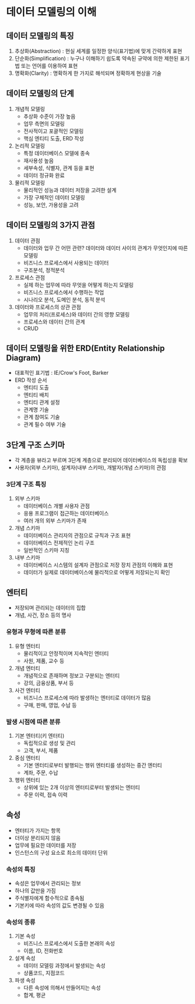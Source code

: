 # 데이터 모델링의 이해

## 데이터 모델링의 특징

1. 추상화(Abstraction) : 현실 세계를 일정한 양식(표기법)에 맞게 간략하게 표현
2. 단순화(Simplification) : 누구나 이해하기 쉽도록 약속된 규약에 의한 제한된 표기법 또는 언어를 이용하여 표현
3. 명확화(Clarity) : 명확하게 한 가지로 해석되며 정확하게 현상을 기술

## 데이터 모델링의 단계

1. 개념적 모델링 
	- 추상화 수준이 가장 높음
	- 업무 측면의 모델링
	- 전사적이고 포괄적인 모델링
	- 핵심 엔티티 도출, ERD 작성
2. 논리적 모델링
	- 특정 데이터베이스 모델에 종속
	- 재사용성 높음
	- 세부속성, 식별자, 관계 등을 표현
	- 데이터 정규화 완료
3. 물리적 모델링
	- 물리적인 성능과 데이터 저장을 고려한 설계
	- 가장 구체적인 데이터 모델링
	- 성능, 보안, 가용성을 고려

## 데이터 모델링의 3가지 관점

1. 데이터 관점
	- 데이터와 업무 간 어떤 관련? 데이터와 데이터 사이의 관계가 무엇인지에 따른 모델링
	- 비즈니스 프로세스에서 사용되는 데이터
	- 구조분석, 정적분석
2. 프로세스 관점
	- 실제 하는 업무에 따라 무엇을 어떻게 하는지 모델링
	- 비즈니스 프로세스에서 수행하는 작업
	- 시나리오 분석, 도메인 분석, 동적 분석
3. 데이터와 프로세스의 상관 관점
	- 업무의 처리(프로세스)와 데이터 간의 영향 모델링
	- 프로세스와 데이터 간의 관계
	- CRUD

## 데이터 모델링을 위한 ERD(Entity Relationship Diagram)

- 대표적인 표기법 : IE/Crow's Foot, Barker
- ERD 작성 순서
	- 엔티티 도출
	- 엔티티 배치
	- 엔티티 관계 설정 
	- 관계명 기술
	- 관계 참여도 기술
	- 관계 필수 여부 기술


## 3단계 구조 스키마

- 각 계층을 뷰라고 부르며 3단계 계층으로 분리되어 데이터베이스의 독립성을 확보
- 사용자(외부 스키마), 설계자(내부 스키마), 개발자(개념 스키마)의 관점

### 3단계 구조 특징

1. 외부 스키마
	- 데이터베이스 개별 사용자 관점
	- 응용 프로그램이 접근하는 데이터베이스
	- 여러 개의 외부 스키마가 존재
2. 개념 스키마
	- 데이터베이스 관리자의 관점으로 규칙과 구조 표현
	- 데이터베이스 전제적인 논리 구조
	- 일반적인 스키마 지칭
3. 내부 스키마
	- 데이터베이스 시스템의 설계자 관점으로 저장 장치 관점의 이해와 표현
	- 데이터가 실제로 데이터베이스에 물리적으로 어떻게 저장되는지 확인


## 엔터티

- 저장되며 관리되는 데이터의 집합
- 개념, 사건, 장소 등의 명사

### 유형과 무형에 따른 분류

1. 유형 엔터티
	- 물리적이고 안정적이며 지속적인 엔터티
	- 사원, 제품, 교수 등
2. 개념 엔터티
	- 개념적으로 존재하며 정보고 구분되는 엔터티
	- 강의, 금융상품, 부서 등
3. 사건 엔터티
	- 비즈니스 프로세스에 따라 발생하는 엔터티로 데이터가 많음
	- 구매, 판매, 영업, 수납 등

### 발생 시점에 따른 분류

1. 기본 엔터티(키 엔터티)
	- 독립적으로 생성 및 관리
	- 고객, 부서, 제품
2. 중심 엔터티
	- 기본 엔터티로부터 발행되는 행위 엔터티를 생성하는 중간 엔터티
	- 계좌, 주문, 수납
3. 행위 엔터티
	- 상위에 있는 2개 이상의 엔터티로부터 발생되는 엔터티
	- 주문 이력, 접속 이력


## 속성

- 엔터티가 가지는 항목
- 더이상 분리되지 않음
- 업무에 필요한 데이터를 저장
- 인스턴스의 구성 요소로 최소의 데이터 단위

### 속성의 특징

- 속성은 업무에서 관리되는 정보
- 하나의 값만을 가짐
- 주식별자에게 함수적으로 종속됨
- 기본키에 따라 속성의 값도 변경될 수 있음

### 속성의 종류

1. 기본 속성
	- 비즈니스 프로세스에서 도출한 본래의 속성
	- 이름, ID, 전화번호
2. 설계 속성
	- 데이터 모델링 과정에서 발생되는 속성
	- 상품코드, 지점코드
3. 파생 속성
	- 다른 속성에 의해서 만들어지는 속성
	- 합계, 평균